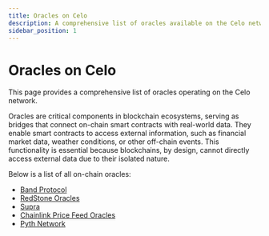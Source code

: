 ```yaml
---
title: Oracles on Celo
description: A comprehensive list of oracles available on the Celo network.
sidebar_position: 1
---
```


# Oracles on Celo

This page provides a comprehensive list of oracles operating on the Celo network.

Oracles are critical components in blockchain ecosystems, serving as bridges that connect on-chain smart contracts with real-world data. They enable smart contracts to access external information, such as financial market data, weather conditions, or other off-chain events. This functionality is essential because blockchains, by design, cannot directly access external data due to their isolated nature.

Below is a list of all on-chain oracles:

- [Band Protocol](/tools/oracles/band-protocol)
- [RedStone Oracles](/tools/oracles/redstone)
- [Supra](https://supraoracles.com/)
- [Chainlink Price Feed Oracles](https://docs.chain.link/data-feeds/price-feeds/addresses?network=celo)
- [Pyth Network](https://pyth.network/)
